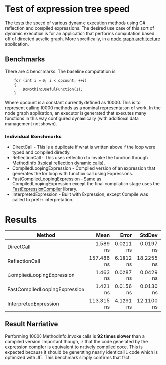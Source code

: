 # Test of expression tree speed

The tests the speed of various dynamic execution methods using C#
reflection and compiled expressions.  The desired use case of this
sort of dynamic execution is for an application that performs computation
based off of directed acyclic graph.  More specifically, in a
[node graph architecture](https://en.wikipedia.org/wiki/Node_graph_architecture) application.

## Benchmarks

There are 4 benchmarks.  The baseline computation is

        for (int i = 0; i < opcount; ++i)
        {
            DoNothingUsefulFunction(1);
        }

Where opcount is a constant currently defined as 10000.  This is to
represent calling 10000 methods as a nominal representation of work.
In the node graph application, an executor is generated that 
executes many functions in this way configured dynamically (with additional
data management not shown).

### Individual Benchmarks
* DirectCall - This is a duplicate if what is written above if the loop were typed and compiled directly.
* ReflectionCall - This uses reflection to Invoke the function through MethodInfo (typical reflection dynamic calls).
* CompiledLoopingExpression - Compiled version of an expression that generates the for loop with function call using Expressions.
* FastCompiledLoopingExpression - Same as CompiledLoopingExpression except the final compilation stage uses the [FastExpressionCompiler](https://github.com/dadhi/FastExpressionCompiler) library.
* InterpretedExpression - Built with Expression, except Compile was called to prefer interpretation.

# Results

|                        Method |       Mean |     Error |     StdDev |     Median |
|------------------------------ |-----------:|----------:|-----------:|-----------:|
|                    DirectCall |   1.589 ns | 0.0211 ns |  0.0197 ns |   1.587 ns |
|                ReflectionCall | 157.486 ns | 6.1812 ns | 18.2255 ns | 152.634 ns |
|     CompiledLoopingExpression |   1.463 ns | 0.0287 ns |  0.0429 ns |   1.449 ns |
| FastCompiledLoopingExpression |   1.421 ns | 0.0156 ns |  0.0130 ns |   1.415 ns |
|         InterpretedExpression | 113.315 ns | 4.1291 ns | 12.1100 ns | 112.769 ns |

## Result Narriative
Performing 10000 MethodInfo.Invoke calls is **92 times slower** than a compiled version.  Important though, is that the code
generated by the expression compiler is
equivalent to natively compiled code.  This is expected because
it should be generating nearly identical IL code which is
optimized with JIT.  This benchmark simply confirms that fact.
